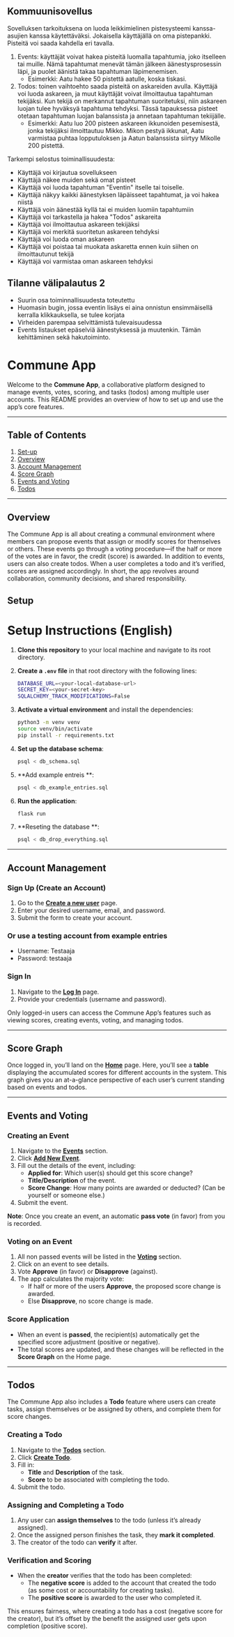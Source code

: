 ## Kommuunisovellus

Sovelluksen tarkoituksena on luoda leikkimielinen pistesysteemi kanssa-asujien kanssa käytettäväksi. Jokaisella käyttäjällä on oma pistepankki. Pisteitä voi saada kahdella eri tavalla.

1. Events: käyttäjät voivat hakea pisteitä luomalla tapahtumia, joko itselleen tai muille. Nämä tapahtumat menevät tämän jälkeen äänestysprosessin läpi, ja puolet äänistä takaa tapahtuman läpimenemisen.
   - Esimerkki: Aatu hakee 50 pistettä aatulle, koska tiskasi.
2. Todos: toinen vaihtoehto saada pisteitä on askareiden avulla. Käyttäjä voi luoda askareen, ja muut käyttäjät voivat ilmoittautua tapahtuman tekijäksi. Kun tekijä on merkannut tapahtuman suoritetuksi, niin askareen luojan tulee hyväksyä tapahtuma tehdyksi. Tässä tapauksessa pisteet otetaan tapahtuman luojan balanssista ja annetaan tapahtuman tekiijälle.
   - Esimerkki: Aatu luo 200 pisteen askareen ikkunoiden pesemisestä, jonka tekijäksi ilmoittautuu Mikko. Mikon pestyä ikkunat, Aatu varmistaa puhtaa lopputuloksen ja Aatun balanssista siirtyy Mikolle 200 pistettä.
  
Tarkempi selostus toiminallisuudesta:
- Käyttäjä voi kirjautua sovellukseen
- Käyttäjä näkee muiden sekä omat pisteet
- Käyttäjä voi luoda tapahtuman "Eventin" itselle tai toiselle.
- Käyttäjä näkyy kaikki äänestyksen läpäisseet tapahtumat, ja voi hakea niistä
- Käyttäjä voin äänestää kyllä tai ei muiden luomiin tapahtumiin
- Käyttäjä voi tarkastella ja hakea "Todos" askareita
- Käyttäjä voi ilmoittautua askareen tekijäksi
- Käyttäjä voi merkitä suoritetun askareen tehdyksi
- Käyttäjä voi luoda oman askareen
- Käyttäjä voi poistaa tai muokata askaretta ennen kuin siihen on ilmoittautunut tekijä
- Käyttäjä voi varmistaa oman askareen tehdyksi

## Tilanne välipalautus 2
- Suurin osa toiminnallisuudesta toteutettu
- Huomasin bugin, jossa eventin lisäys ei aina onnistun ensimmäisellä kerralla klikkauksella, se tulee korjata
- Virheiden parempaa selvittämistä tulevaisuudessa
- Events listaukset epäselviä äänestyksessä ja muutenkin. Tämän kehittäminen sekä hakutoiminto.

# Commune App

Welcome to the **Commune App**, a collaborative platform designed to manage events, votes, scoring, and tasks (todos) among multiple user accounts. This README provides an overview of how to set up and use the app’s core features.

---

## Table of Contents

1. [Set-up](#setup)
1. [Overview](#overview)  
2. [Account Management](#account-management)  
3. [Score Graph](#score-graph)  
4. [Events and Voting](#events-and-voting)  
5. [Todos](#todos)  

---

## Overview

The Commune App is all about creating a communal environment where members can propose events that assign or modify scores for themselves or others. These events go through a voting procedure—if the half or more of the votes are in favor, the credit (score) is awarded. In addition to events, users can also create todos. When a user completes a todo and it’s verified, scores are assigned accordingly. In short, the app revolves around collaboration, community decisions, and shared responsibility.

## Setup

# Setup Instructions (English)

1. **Clone this repository** to your local machine and navigate to its root directory.

2. **Create a `.env` file** in that root directory with the following lines:
   ```bash
   DATABASE_URL=<your-local-database-url>
   SECRET_KEY=<your-secret-key>
   SQLALCHEMY_TRACK_MODIFICATIONS=False
   ```

3. **Activate a virtual environment** and install the dependencies:
   ```bash
   python3 -m venv venv
   source venv/bin/activate
   pip install -r requirements.txt
   ```

4. **Set up the database schema**:
   ```bash
   psql < db_schema.sql
   ```
5. **Add example entreis **:
   ```bash
   psql < db_example_entries.sql
   ```

6. **Run the application**:
   ```bash
   flask run
   ```
7. **Reseting the database **:
   ```bash
   psql < db_drop_everything.sql
   ```

---

## Account Management

### Sign Up (Create an Account)
1. Go to the [**Create a new user**](http://127.0.0.1:8000/users/new_user) page.
2. Enter your desired username, email, and password.
3. Submit the form to create your account.

### Or use a testing account from example entries
   * Username: Testaaja
   * Password: testaaja

### Sign In
1. Navigate to the [**Log In**](http://127.0.0.1:8000/users/) page.
2. Provide your credentials (username and password).

Only logged-in users can access the Commune App’s features such as viewing scores, creating events, voting, and managing todos.

---

## Score Graph

Once logged in, you’ll land on the [**Home**](http://127.0.0.1:8000/) page. Here, you’ll see a **table** displaying the accumulated scores for different accounts in the system. This graph gives you an at-a-glance perspective of each user’s current standing based on events and todos.

---

## Events and Voting

### Creating an Event
1. Navigate to the [**Events**](http://127.0.0.1:8000/events/) section.
2. Click [**Add New Event**](http://127.0.0.1:8000/events/new_event).
3. Fill out the details of the event, including:
   - **Applied for**: Which user(s) should get this score change?
   - **Title/Description** of the event.
   - **Score Change**: How many points are awarded or deducted? (Can be yourself or someone else.)
4. Submit the event.

**Note**: Once you create an event, an automatic **pass vote** (in favor) from you is recorded.

### Voting on an Event
1. All non passed events will be listed in the [**Voting**](http://127.0.0.1:8000/voting/) section.
2. Click on an event to see details.
3. Vote **Approve** (in favor) or **Disapprove** (against).
4. The app calculates the majority vote:
   - If half or more of the users **Approve**, the proposed score change is awarded.
   - Else **Disapprove**, no score change is made.

### Score Application
- When an event is **passed**, the recipient(s) automatically get the specified score adjustment (positive or negative).
- The total scores are updated, and these changes will be reflected in the **Score Graph** on the Home page.

---

## Todos

The Commune App also includes a **Todo** feature where users can create tasks, assign themselves or be assigned by others, and complete them for score changes.

### Creating a Todo
1. Navigate to the [**Todos**](http://127.0.0.1:8000/todos/) section.
2. Click [**Create Todo**](http://127.0.0.1:8000/todos/new_todo).
3. Fill in:
   - **Title** and **Description** of the task.
   - **Score** to be associated with completing the todo.
4. Submit the todo.

### Assigning and Completing a Todo
1. Any user can **assign themselves** to the todo (unless it’s already assigned).
2. Once the assigned person finishes the task, they **mark it completed**.
3. The creator of the todo can **verify** it after.
   
### Verification and Scoring
- When the **creator** verifies that the todo has been completed:
  - The **negative score** is added to the account that created the todo (as some cost or accountability for creating tasks).
  - The **positive score** is awarded to the user who completed it.

This ensures fairness, where creating a todo has a cost (negative score for the creator), but it’s offset by the benefit the assigned user gets upon completion (positive score).
